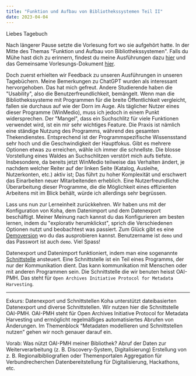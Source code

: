 ```yaml
---
title: "Funktion und Aufbau von Bibliothekssystemen Teil II"
date: 2023-04-04
---
```


Liebes Tagebuch

Nach längerer Pause setzte die Vorlesung fort wo sie aufgehört hatte.
In der Mitte des Themas "Funktion und Aufbau von Bibliothekssystemen".
Falls du Mühe hast dich zu erinnern, findest du meine Ausführungen dazu [hier](https://florian896.github.io/lerntagebuch-bain/2023/03/07/Bibliotheksysteme1.html) und das Gemeinsame Vorlesungs-Dokument [hier](https://pad.gwdg.de/glYuuHwsS6aokIat19Kxpg).  

Doch zuerst erhielten wir Feedback zu unseren Ausführungen in unseren Tagebüchern.
Meine Bemerkungen zu ChatGPT wurden als interessant hervorgehoben. 
Das hat mich gefreut.
Andere Studierende haben die "Usability", also die Benutzerfreundlichkeit, bemängelt.
Wenn man die Bibliothekssysteme mit Programmen für die breite Öffentlichkeit vergleicht, fallen sie durchaus auf wie der Dorn im Auge.
Als täglicher Nutzer eines dieser Programme (WinMedio), muss ich jedoch in einem Punkt widersprechen.
Der "Mangel", dass ein Suchschlitz für viele Funktionen verwendet wird, ist ein mir sehr wichtiges Feature.
Die Praxis ist nämlich eine ständige Nutzung des Programms, während des gesamten Thekendienstes.
Entsprechend ist der Programmspezifische Wissensstand sehr hoch und die Geschwindigkeit der Hauptfokus.
Gibt es mehrere Optionen etwas zu erreichen, wähle ich immer die schnellste.
Die blosse Vorstellung eines Waldes an Suchschlitzen verstört mich aufs tiefste.
Insbesondere, da bereits jetzt WinMedio teilweise das Verhalten ändert, je nachdem welcher Reiter auf der linken Seite (Katalog, Ausleihe, Nutzerkonten, etc.) aktiv ist; Das führt zu hoher Komplexität und erschwert das Einarbeiten neuer Mitarbeitenden erheblich. 
Eine Nutzerfreundliche Überarbeitung dieser Programme, die die Möglichkeit eines effizienten Arbeitens mit im Blick behält, würde ich allerdings sehr begrüssen.

Lass uns nun zur Lerneinheit zurückkehren.
Wir haben uns mit der Konfiguration von Koha, dem Datenimport und dem Datenexport beschäftigt.
Meiner Meinung nach kannst du das Konfigurieren am besten lernen, indem du "explorativ herumklickst", sprich die Verschiedenen Optionen nutzt und beobachtest was passiert.
Zum Glück gibt es eine [Demoversion](https://koha.adminkuhn.ch:8443/) wo du das ausprobieren kannst.
Benutzername ist ``demo`` und das Passwort ist auch ``demo``.
Viel Spass!

Datenexport und Datenimport funktioniert, indem man eine sogenannte [Schnittstelle](https://de.wikipedia.org/wiki/Schnittstelle) ansteuert.
Eine Schnittstelle ist ein Teil eines Programms, der nur der Kommunikation dient.
Das kann kommunikation mit Menschen oder mit anderen Programmen sein.
Die Schnittstelle die wir benuten heisst OAI-PMH.
Das steht für ``Open Archives Initiative Protocol for Metadata Harvesting``.

------------------------------------

Exkurs: Datenexport und Schnittstellen
Koha unterstützt dateibasierten Datenexport und diverse Schnittstellen.
Wir nutzen hier die Schnittstelle OAI-PMH.
OAI-PMH steht für Open Archives Initiative Protocol for Metadata Harvesting und ermöglicht regelmäßiges automatisiertes Abrufen von Änderungen.
Im Themenblock “Metadaten modellieren und Schnittstellen nutzen” gehen wir noch genauer darauf ein.

Vorab: Was nützt OAI-PMH meiner Bibliothek?
Abruf der Daten zur Weiterverarbeitung (z. B. Discovery-System, Digitalisierung)
Erstellung von z. B. Regionalbibliografien oder Themenportalen
Aggregation für Verbundrecherchen
Datenbereitstellung für Digitalisierung, Hackathons, etc.
